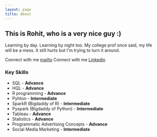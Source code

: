 ```yaml
---
layout: page
title: About
---
```


## This is Rohit, who is a very nice guy :)  

Learning by day. Learning by night too. My college prof once said, my life will be a mess. It still hurts but I'm trying to turn it around.

Connect with me [mailto](asoliyarohit16@gmail.com "Love to talk!")
Connect with me [Linkedin](https://www.linkedin.com/in/rohit-singh-asoliya-8a846768/ "Lets talk with a lot of adjectives!")

### Key Skills

- SQL - <strong> Advance </strong> 
- HQL - <strong> Advance </strong>
- R programming - <strong> Advance </strong> 
- Pyhton - <strong> Intermediate </strong>
- SparkR (Bigdaddy of R) - <strong> Intermediate </strong>
- Pyspark (Bigdaddy of Python) - <strong> Intermediate </strong>
- Tableau - <strong> Advance </strong>
- Statistics - <strong> Advance </strong>
- Programmatic Advertising Concepts - <strong> Advance </strong>
- Social Media Marketing - <strong> Intermediate </strong>
